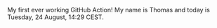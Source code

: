 My first ever working GitHub Action!
My name is Thomas and today is Tuesday, 24 August, 14:29 CEST. 

